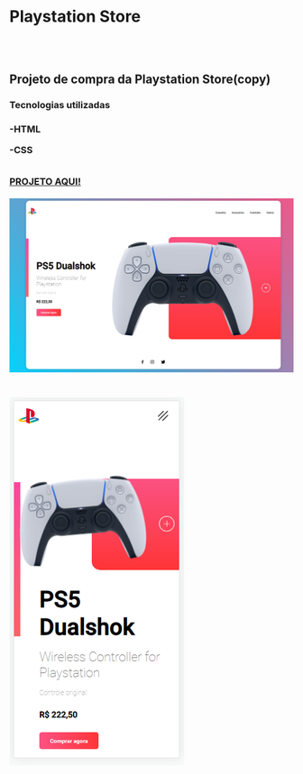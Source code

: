 <h1>Playstation Store</h1>
<br>
<br>
<h2>Projeto de compra da Playstation Store(copy)</h2>


<h3>Tecnologias utilizadas<h3>
<p>-HTML</p>
<p>-CSS</p>
<br>
<a href="https://edivilhian-h.github.io/Playstation-Store/">PROJETO AQUI!</a>
<br>

<br>
<img src="https://github.com/Edivilhian-H/Playstation-Store/blob/main/img/img-do-projeto/desktop.png?raw=true"/>
<br>
<br>
<br>
<img src="https://github.com/Edivilhian-H/Playstation-Store/blob/main/img/img-do-projeto/mobile.png?raw=true"/>
